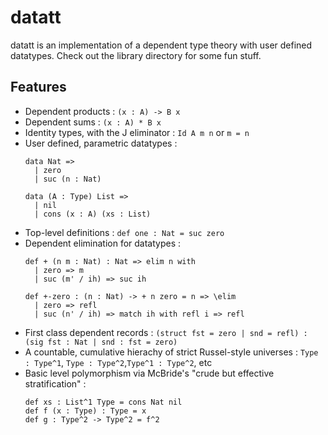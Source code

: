 # datatt

datatt is an implementation of a dependent type theory with user defined datatypes.
Check out the library directory for some fun stuff.

## Features

* Dependent products : `(x : A) -> B x`
* Dependent sums : `(x : A) * B x`
* Identity types, with the J eliminator : `Id A m n` or `m = n`
* User defined, parametric datatypes : 
  ```
  data Nat => 
    | zero
    | suc (n : Nat)
   
  data (A : Type) List => 
    | nil 
    | cons (x : A) (xs : List)
* Top-level definitions : `def one : Nat = suc zero`
* Dependent elimination for datatypes :
  ```
  def + (n m : Nat) : Nat => elim n with
    | zero => m
    | suc (m' / ih) => suc ih
   
  def +-zero : (n : Nat) -> + n zero = n => \elim
    | zero => refl
    | suc (n' / ih) => match ih with refl i => refl
* First class dependent records : `(struct fst = zero | snd = refl) : (sig fst : Nat | snd : fst = zero)`
* A countable, cumulative hierachy of strict Russel-style universes : `Type : Type^1`, `Type : Type^2`,`Type^1 : Type^2`, etc
* Basic level polymorphism via McBride's "crude but effective stratification" : 
  ```
  def xs : List^1 Type = cons Nat nil
  def f (x : Type) : Type = x
  def g : Type^2 -> Type^2 = f^2

  

